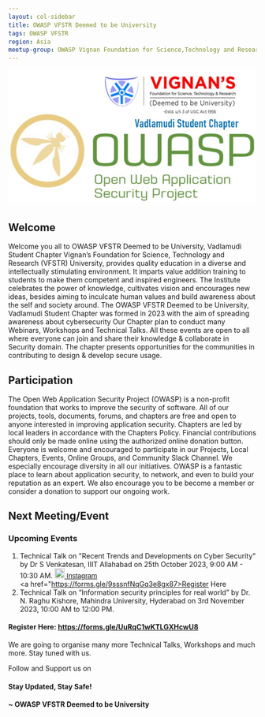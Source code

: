 ```yaml
---
layout: col-sidebar
title: OWASP VFSTR Deemed to be University
tags: OWASP VFSTR
region: Asia
meetup-group: OWASP Vignan Foundation for Science,Technology and Research.
---
```


<img src="logo.jpg"/>

## Welcome

Welcome you all to OWASP VFSTR Deemed to be University, Vadlamudi Student Chapter
Vignan’s Foundation for Science, Technology and Research (VFSTR) University, provides quality education in a diverse and intellectually stimulating environment. It imparts value addition training to students to make them competent and inspired engineers. The Institute celebrates the power of knowledge, cultivates vision and encourages new ideas, besides aiming to inculcate human values and build awareness about the self and society around. 
The OWASP VFSTR Deemed to be University, Vadlamudi Student Chapter was formed in 2023 with the aim of spreading awareness about cybersecurity
Our Chapter plan to conduct many Webinars, Workshops and Technical Talks. All these events are open to all where everyone can join and share their knowledge & collaborate in Security domain. The chapter presents opportunities for the communities in contributing to design & develop secure usage.


## Participation

The Open Web Application Security Project (OWASP) is a non-profit foundation that works to improve the security of software. All of our projects, tools, documents, forums, and chapters are free and open to anyone interested in improving application security.
Chapters are led by local leaders in accordance with the Chapters Policy. Financial contributions should only be made online using the authorized online donation button.
Everyone is welcome and encouraged to participate in our Projects, Local Chapters, Events, Online Groups, and Community Slack Channel. We especially encourage diversity in all our initiatives. OWASP is a fantastic place to learn about application security, to network, and even to build your reputation as an expert. We also encourage you to be become a member or consider a donation to support our ongoing work.


## Next Meeting/Event <!-- You should keep this section as it will populate your meetup events -->

### Upcoming Events
1. Technical Talk on  "Recent Trends and Developments on Cyber Security" by Dr S Venkatesan, IIIT Allahabad on 25th October 2023, 9:00 AM - 10:30 AM.
<a href="https://www.instagram.com/vignanuniversityofficial/" target="_blank" ><img width = "20" height = "20" src ="./assets/images/instagram-brands.svg"/> <span style = "font-family:sans-serif">Instagram </span> </a> <br/>
 <a href="https://forms.gle/9sssnfNqGq3e8gx87>Register Here</a>
2. Technical Talk on  “Information security principles for real world” by Dr. N. Raghu Kishore, Mahindra University, Hyderabad on 3rd November 2023, 10:00 AM to 12:00 PM.
#### Register Here: https://forms.gle/UuRqC1wKTLGXHcwU8

We are going to organise many more Technical Talks, Workshops and much more. Stay tuned with us.

<!-- ## Activities -->
<!--
We majorly indulge in sharing our knowledge through our blogs (both on Medium as well as on Blogger) and CTFs, spreading cybersecurity awareness with our weekly news, infographics, quiz, and instagram reels, conduct various events like CTFs, hackathons, webinars, workshops, open-quiz, along with various other cybersecurity events and most importantly learn together and contribute to the open-source community with our projects.
-->
<!-- ## Where we've come -->
<!--
Our organization stands with a Chapter Leader, Chapter Manager, Secretary and the sub-ordinating heads of various departments (Technical, Web-development, Design, and Operations). Each member is assigned certain roles and they regularly contribute for the development and growth of the chapter. Together, we work together to come together to fulfil our primary purpose - to spread awareness about cyber security.
-->
<!-- ## CONNECT WITH US! -->

Follow and Support us on
<!--
<a href="https://www.instagram.com/vignanuniversityofficial/" target="_blank" ><img width = "20" height = "20" src ="./assets/images/instagram-brands.svg"/> <span style = "font-family:sans-serif">Instagram </span> </a> <br/>
<a href="https://github.com/OWASP/www-chapter-vadlamudi" target="_blank" > <img width = "20" height = "20" src ="./assets/images/github-brands.svg"/> <span style = "font-family:sans-serif"> Github </span></a> <br/>
<a href="https://www.linkedin.com/in/owasp-aids-student-chapter-056b80244/" target="_blank" > <img width = "20" height = "20" src ="./assets/images/linkedin-brands.svg"/> <span style = "font-family:sans-serif"> Linkedin </span></a> <br/>
<a href="https://www.youtube.com" target="_blank" > <img width = "20" height = "20" src ="./assets/images/youtube-brands.svg"/> <span style = "font-family:sans-serif"> YouTube </span></a> <br/>
<a href="https://www.facebook.com" target="_blank" > <img width = "20" height = "20" src ="./assets/images/facebook-brands.svg"/> <span style = "font-family:sans-serif"> Facebook </span></a> <br/>
-->

#### Stay Updated, Stay Safe!

#### ~ OWASP VFSTR Deemed to be University
